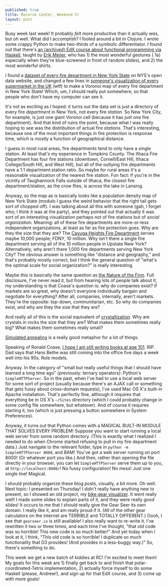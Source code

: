 ```yaml
---
published: true
title: Recurse Center, Weekend 5!
layout: post
---
```

Busy week last week! It probably *felt* more productive than it actually *was*, but oh well. What did I accomplish? I fooled around a bit in Clojure. I wrote some crappy Python to make two-thirds of a symbolic differentiator. I found out that there's [an (archived) EdX course about functional programming via Haskell](https://www.edx.org/course/introduction-functional-programming-delftx-fp101x-0), taught by [Erik Meijer](https://en.wikipedia.org/wiki/Erik_Meijer_(computer_scientist)), who has 1) the most wonderful gestures ( 1a) especially when they're blue-screened in front of random slides), and 2) the most wonderful shirts. 

I found a [dataset of every fire department in New York State](https://data.ny.gov/Public-Safety/Fire-Department-Directory-for-New-York-State/qfsu-zcpv) on NYS's open data website, and changed a few lines in [someone's visualization of every supermarket in the UK](https://chriszetter.com/blog/2014/06/15/building-a-voronoi-map-with-d3-and-leaflet/) (wtf) to make a Voronoi map of every fire department in New York State! Which, um, I should really put somewhere, so that people who don't have my computer can see it. 

It's not as exciting as I hoped: it turns out the data set is just a directory of every fire *department* in New York, not every fire *station.* So New York City, for example, is just one giant Voronoi cell (because it has just one fire department). And that kind of ruins the point, because what I was really hoping to see was the distribution of actual fire *stations.* That's interesting, because one of the most important things in fire protection is response time, which is mostly a function of geographical distance. 

I guess in most rural areas, fire departments tend to only have a single station. At least that's my experience in Tompkins County. The Ithaca Fire Department has four fire stations (downtown, Cornell/East Hill, Ithaca College/South Hill, and West Hill), but all of the outlying fire departments have a 1:1 department:station ratio. So maybe for rural areas it's a reasonable visualization of the nearest fire station. Fun fact: if you're in the vicinity of Taughannock Falls outside of Ithaca, the closest fire department/station, as the crow flies, is across the lake in Lansing.

Anyway, so the map as is basically looks like a population density map of New York State (modulo I guess the weird behavior that the right tail gets sort of chopped off). I was talking about all this with someone (gah, I forget who; I think it was at the party), and they pointed out that actually it was sort of an interesting visualization perhaps not of fire stations but of *social organization.* Meaning: all of these fire departments are more-or-less independent organizations, at least as far as fire protection goes. Why are they the size that they are? The [Cayuga Heights Fire Department](http://www.chfd.net/) serves maybe 10,000 people; FDNY, 10 million. Why isn't there a single fire department serving all of the 10 million people in Upstate New York? Alternatively, why aren't there 1,000 fire departments serving New York City? The obvious answer is something like "distance and geography," and that's probably mostly correct, but I think the general question of "what's the optimal scale for social organization?" is really interesting.

Maybe this is basically the same question as [the Nature of the Firm](https://en.wikipedia.org/wiki/The_Nature_of_the_Firm). Full disclosure, I've never read it, but from hearing lots of people talk about it, my understanding is that Coase's question is: why do companies exist? If markets are so great, why doesn't everyone individually bargain and negotiate for everything? After all, companies, internally, aren't markets. They're the opposite: top-down, communitarian, etc. So why do companies exist, and why are they the size that they are? 

And really all of this is the social equivalent of [crystallization](https://en.wikipedia.org/wiki/Recrystallization_(metallurgy)). Why are crystals in rocks the size that they are? What makes them sometimes really big? What makes them sometimes really small?

[Simulated annealing](https://en.wikipedia.org/wiki/Simulated_annealing) is a really good metaphor for a lot of things.

Speaking of Ronald Coase, [I hope I am still writing books at age 101](http://www.economist.com/news/leaders/21584985-anyone-who-cares-about-capitalism-and-economics-should-mourn-death-ronald-coase-man). RIP. Dad says that Hans Bethe was still coming into the office five days a week well into his 90s. Role models.

Anyway. In the category of "small but really useful things that I should have learned a long time ago" (previously: ternary operators): Python's `SimpleHTTPServer`. So in the past, when I've had to use a local web server for some sort of project (usually because there's an AJAX call or something that gets fussy about cross-domain requests), I've used Mac OS X's built-in Apache installation. That's perfectly fine, although it requires that everything be in OS X's `~/Sites` directory (which I could probably change in some config file somewhere, but whatever). And of course it requires starting it, too (which is just pressing a button somewhere in System Preferences). 

Anyway, it turns out that Python comes with a MAGICAL BUILT-IN MODULE THAT SOLVES EVERY PROBLEM! Suppose you want to start running a local web server from some random directory. (This is exactly what I realized I needed to do when Chrome started refusing to pull in my fire department data.) Just navigate to the relevant folder, type in `python -m SimpleHTTPServer 8000`, and BAM! You've got a web server running on port 8000! (Or whatever port you like.) And then, rather than opening the file directly in your browser, you can let `SimpleHTTPServer` serve them up to you, at `http://localhost:8000/`! No fussy configuration! No mess! Just one single line! Magical.

I should probably organize these blog posts, visually, a bit more. Oh well. Next topic: I presented on Thursday! I didn't really have anything new to present, so I showed an old project, my [bike gear visualizer](http://www.andrusia.com/gearseer). It went really well! I made some slides to explain parts of it, and they were really good slides! It occurs to me that I should really give the Gear Seer its own domain. I really like it, and am really proud if it. (All of the other gear calculators on the internet are TERRIBLE and TOTALLY DIFFERENT.) Oooh, I see that `gearseer.io` is still available! I also really want to re-write it. I've rewritten it two or three times, and each time I've thought, "that old code was so horrible! This new code is so much better!" And yet today when I look at it, I think, "This old code is so horrible! I duplicate so much functionality that D3 provides! (And provides in a less-buggy way.)" So, there's something to do.

This week we get a new batch of kiddies at RC! I'm excited to meet them! My goals for this week are 1) finally get back to and finish that polar-coordinated-Tetris implementation, 2) actually force myself to do some Haskell (please, Andrew!), and sign up for that EdX course, and 3) come up with more goals!